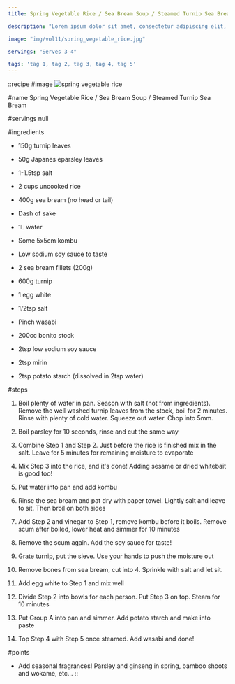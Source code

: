 ```yaml
---
title: Spring Vegetable Rice / Sea Bream Soup / Steamed Turnip Sea Bream

description: "Lorem ipsum dolor sit amet, consectetur adipiscing elit, sed do eiusmod tempor incididunt ut labore et dolore magna aliqua. Tincidunt eget nullam non nisi est sit amet facilisis."

image: "img/vol11/spring_vegetable_rice.jpg"

servings: "Serves 3-4"

tags: 'tag 1, tag 2, tag 3, tag 4, tag 5'
---
```


::recipe
#image
![spring vegetable rice](/img/vol11/spring_vegetable_rice.jpg)

#name
Spring Vegetable Rice / Sea Bream Soup / Steamed Turnip Sea Bream

#servings
null

#ingredients
- 150g turnip leaves
- 50g Japanes eparsley leaves
- 1-1.5tsp salt
- 2 cups uncooked rice

- 400g sea bream (no head or tail)
- Dash of sake
- 1L water
- Some 5x5cm kombu
- Low sodium soy sauce to taste

- 2 sea bream fillets (200g)
- 600g turnip
- 1 egg white
- 1/2tsp salt
- Pinch wasabi

- 200cc bonito stock
- 2tsp low sodium soy sauce
- 2tsp mirin
- 2tsp potato starch (dissolved in 2tsp water)

#steps
1. Boil plenty of water in pan. Season with salt (not from ingredients). Remove the well washed turnip leaves from the stock, boil for 2 minutes. Rinse with plenty of cold water. Squeeze out water. Chop into 5mm.

2. Boil parsley for 10 seconds, rinse and cut the same way

3. Combine Step 1 and Step 2. Just before the rice is finished mix in the salt. Leave for 5 minutes for remaining moisture to evaporate

4. Mix Step 3 into the rice, and it's done! Adding sesame or dried whitebait is good too!

5. Put water into pan and add kombu

6. Rinse the sea bream and pat dry with paper towel. Lightly salt and leave to sit. Then broil on both sides

7. Add Step 2 and vinegar to Step 1, remove kombu before it boils. Remove scum after boiled, lower heat and simmer for 10 minutes

8. Remove the scum again. Add the soy sauce for taste!

9. Grate turnip, put the sieve. Use your hands to push the moisture out

10. Remove bones from sea bream, cut into 4. Sprinkle with salt and let sit.

11. Add egg white to Step 1 and mix well

12. Divide Step 2 into bowls for each person. Put Step 3 on top. Steam for 10 minutes

13. Put Group A into pan and simmer. Add potato starch and make into paste

14. Top Step 4 with Step 5 once steamed. Add wasabi and done!

#points
- Add seasonal fragrances! Parsley and ginseng in spring, bamboo shoots and wokame, etc...
::